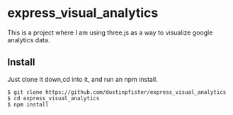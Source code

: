 # express_visual_analytics

This is a project where I am using three.js as a way to visualize google analytics data.


## Install

Just clone it down,cd into it, and run an npm install.

```
$ git clone https://github.com/dustinpfister/express_visual_analytics
$ cd express_visual_analytics
$ npm install
```
